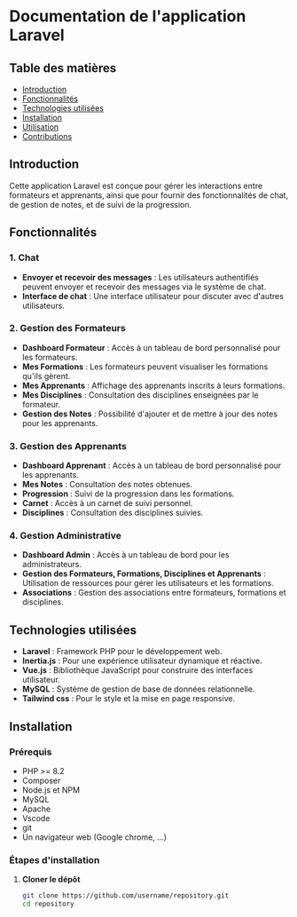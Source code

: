 # Documentation de l'application Laravel

## Table des matières
- [Introduction](#introduction)
- [Fonctionnalités](#fonctionnalités)
- [Technologies utilisées](#technologies-utilisées)
- [Installation](#installation)
- [Utilisation](#utilisation)
- [Contributions](#contributions)

## Introduction
Cette application Laravel est conçue pour gérer les interactions entre formateurs et apprenants, ainsi que pour fournir des fonctionnalités de chat, de gestion de notes, et de suivi de la progression.

## Fonctionnalités

### 1. Chat
- **Envoyer et recevoir des messages** : Les utilisateurs authentifiés peuvent envoyer et recevoir des messages via le système de chat.
- **Interface de chat** : Une interface utilisateur pour discuter avec d'autres utilisateurs.

### 2. Gestion des Formateurs
- **Dashboard Formateur** : Accès à un tableau de bord personnalisé pour les formateurs.
- **Mes Formations** : Les formateurs peuvent visualiser les formations qu'ils gèrent.
- **Mes Apprenants** : Affichage des apprenants inscrits à leurs formations.
- **Mes Disciplines** : Consultation des disciplines enseignées par le formateur.
- **Gestion des Notes** : Possibilité d'ajouter et de mettre à jour des notes pour les apprenants.

### 3. Gestion des Apprenants
- **Dashboard Apprenant** : Accès à un tableau de bord personnalisé pour les apprenants.
- **Mes Notes** : Consultation des notes obtenues.
- **Progression** : Suivi de la progression dans les formations.
- **Carnet** : Accès à un carnet de suivi personnel.
- **Disciplines** : Consultation des disciplines suivies.

### 4. Gestion Administrative
- **Dashboard Admin** : Accès à un tableau de bord pour les administrateurs.
- **Gestion des Formateurs, Formations, Disciplines et Apprenants** : Utilisation de ressources pour gérer les utilisateurs et les formations.
- **Associations** : Gestion des associations entre formateurs, formations et disciplines.

## Technologies utilisées
- **Laravel** : Framework PHP pour le développement web.
- **Inertia.js** : Pour une expérience utilisateur dynamique et réactive.
- **Vue.js** : Bibliothèque JavaScript pour construire des interfaces utilisateur.
- **MySQL** : Système de gestion de base de données relationnelle.
- **Tailwind css** : Pour le style et la mise en page responsive.

## Installation

### Prérequis
- PHP >= 8.2
- Composer
- Node.js et NPM
- MySQL
- Apache
- Vscode
- git
- Un navigateur web (Google chrome, ...)

### Étapes d'installation

1. **Cloner le dépôt**
   ```bash
   git clone https://github.com/username/repository.git
   cd repository
